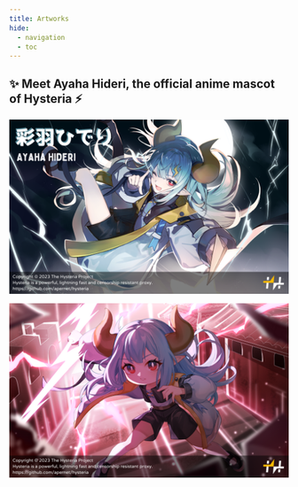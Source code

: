 ```yaml
---
title: Artworks
hide:
  - navigation
  - toc
---
```


## ✨ Meet Ayaha Hideri, the official anime mascot of Hysteria ⚡️

![Ayaha Hideri](../assets/artworks/hc_name.png)

![Ayaha Hideri Q](../assets/artworks/hc_q.png)
